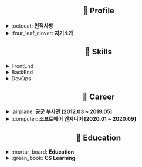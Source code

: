 <div align=center>

## :paperclip: Profile

</div>
<details>
  <summary>:octocat: <b>인적사항</b></summary>
  <ul>
    <li>이름 : 서정욱</li>
    <li>생년월일 : 1994. 02. 11 </li>
    <li>연락처 : 010-4221-5066 </li>
    <li>이메일 : dev.afashs@gmail.com </li>
    <li>주소 : 서울특별시 강남구 개포동 </li>
  </ul>
</details>
<details>
  <summary>:four_leaf_clover: <b>자기소개</b></summary>
  <ul>
    <code>팀워크</code>
    <li>문서화, 대화의 중요성, 사소한 갑론을박에 목메이지 않습니다.</li>
    <li>소통과 협업에 많은 시간을 투자할수록 모두가 만족할 만한 결과가 나옵니다.</li>
  </ul>
  <ul>
    <code>트랜드</code>
    <li>남들이 그렇다 하더라 라는 말보다 직접 써보는 것을 좋아합니다. </li>
    <li>새로운 기술에 겁없이 뛰어들고 고통받지만 이 과정 때문에 코딩을 좋아합니다</li>
  </ul>
  <ul>
    <code>퍼포먼스</code>
    <li>트랜드를 좋아하는 반면, 기능의 핵심적인 본질에 집중합니다.</li>
    <li>황금 계산기, 황금 변기도 본질은 계산기, 변기 입니다.</li>
  </ul>
</details>


<div align=center>

## :rocket: Skills

</div>

<details>
  <summary>FrontEnd</summary>
  <ul>
    Programming Language
    <li>PHP, JavaScript, TypeScript</li>
  </ul>
  <ul>
    UI / UX Library
    <li>React, Bootstrap, SCSS</li>
  </ul>
  <ul>
    FrameWork
    <li>Code Ignitor, GnuBoard</li>
  </ul>
  <ul>
    Statement Management
    <li>Jquery, Redux</li>
  </ul>
</details>

<details>
  <summary>BackEnd</summary>
  <ul>
    Programming Language
    <li>java, javaScript</li>
  </ul>
  <ul>
    <code>Database</code>
    <li>Oracle, mariaDB</li>
  </ul>
</details>
<details>
  <summary>DevOps</summary>
  <ul>
    <li>배포 : AWS(EC2, RDS, S3, ELB, CloudFront, Route53, SSL)</li>
    <li>도메인 : Gabia, Cafe24</li>
    <li>프로젝트 일정관리 : Trello, GitHub Project Kanban</li>
    <li>버전관리 : Git, SVN</li>
    <li>디자인협업 : Figma</li>
  </ul>
</details>
<!-- <details>
  <summary>Mobile</summary>
  <ul>
    <code>Android</code>
    <li>Oreo버전 대응 맛집 어플 개발경험</li>
    <li>사용언어 : Java</li>
    <li>서버 및 푸시알람 : Firebase / FireStorage</li>
    <li>데이터set : 음식점, 업소정보 공공데이터 api</li>
    <li>[프로젝트 소개](https://cafe.naver.com/teamnovaopen/950)</li>
  </ul>
</details> -->


<div align=center>

## :dolphin: Career

</div>

<details>
  <summary>:airplane: <b>공군 부사관 [2012.03 ~ 2019.05]</b></summary>
  <ul>
    <code>대구</code> [2012.03 ~ 2014.11]
    <li>제 11 전투비행단 소속 공중감시 및 항공무기통제담당</li>
    <li>linux 방공관제 체계를 사용한 공군 요격관제 업무</li>
  </ul>
  <ul>
    <code>안양</code> [2014.12 ~ 2018.01]
    <li>수리산 통합사격통제레이더 담당</li>
    <li>UAV 드론에 대한 대공방어 및 방위환산시스템 개발 참여</li>
  </ul>
  <ul>
    <code>오산</code> [2018.01 ~ 2019.04]
    <li>미군 합동 방공관제 전술통제담당</li>
    <li>전술통제관 지휘보조 및 미식별기 요격작전 지휘보조</li>
  </ul>
</details>
<details>
  <summary>:computer: <b>소프트웨어 엔지니어 [2020.01 ~ 2020.09]</b></summary>
  <ul>
    <code>(주)에이에스티</code> [2020.01 ~ 2020.06]
    <li>JAVA, PHP 담당 연구원</li>
  </ul>
  <ul>
    <code>외주</code> [2020.06 ~ 2020.09]
    <li>PHP 그누보드 사이트 코드수정 및 웹툰사이트, 구인구직사이트 개발</li>
  </ul>
  
</details>


<div align=center>

## :closed_book: Education

</div>

<details>
  <summary>:mortar_board: <b>Education</b></summary>
  <ul>
    <li><a href="https://namu.wiki/w/%EA%B3%B5%EA%B5%B0%ED%95%AD%EA%B3%B5%EA%B3%BC%ED%95%99%EA%B3%A0%EB%93%B1%ED%95%99%EA%B5%90">공군항공과학고등학교 41기 졸업 </a> [ 2009 ~ 2012 ]</li>
    <li><a href="https://www.hycu.ac.kr/user/maSnEx/goMain/30058/index.do">한양사이버대학교 응용소프트웨어공학과 </a> [ 2021 ~ 휴학 ] </li>
  </ul>
</details>

<details>
  <summary>:green_book: <b>CS Learning</b></summary>
  <ul>
    <li><a href="https://namu.wiki/w/%EA%B3%B5%EA%B5%B0%ED%95%AD%EA%B3%B5%EA%B3%BC%ED%95%99%EA%B3%A0%EB%93%B1%ED%95%99%EA%B5%90">팀노바 5기 응용 1단계 중도포기 </a> [ 2019.05 ~ 2019.12 ]</li>
    <li><a href="https://www.codestates.com/">코드스테이츠 소프트웨어 엔지니어링 과정 26기 수료 </a> [ 2020.09 ~ 2021.05 ] </li>
  </ul>
</details>
